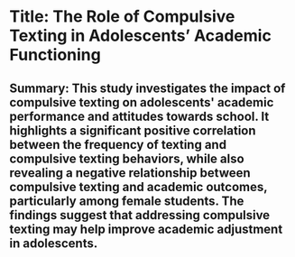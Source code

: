 # Title: The Role of Compulsive Texting in Adolescents’ Academic Functioning

## Summary: This study investigates the impact of compulsive texting on adolescents' academic performance and attitudes towards school. It highlights a significant positive correlation between the frequency of texting and compulsive texting behaviors, while also revealing a negative relationship between compulsive texting and academic outcomes, particularly among female students. The findings suggest that addressing compulsive texting may help improve academic adjustment in adolescents.